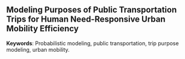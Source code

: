 ## Modeling Purposes of Public Transportation Trips for Human Need-Responsive Urban Mobility Efficiency

**Keywords**: Probabilistic modeling, public transportation, trip purpose modeling, urban mobility.
